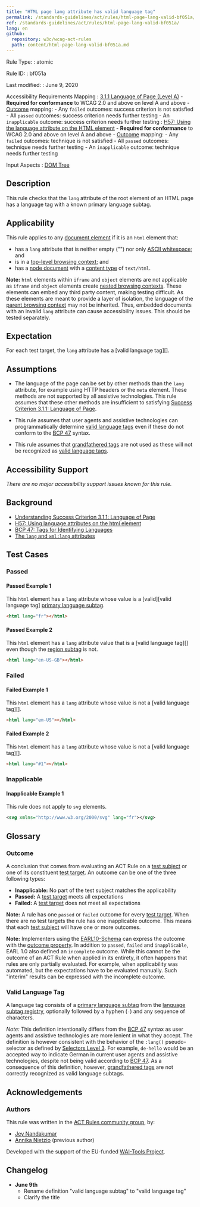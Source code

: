 ```yaml
---
title: "HTML page lang attribute has valid language tag"
permalink: /standards-guidelines/act/rules/html-page-lang-valid-bf051a/
ref: /standards-guidelines/act/rules/html-page-lang-valid-bf051a/
lang: en
github:
  repository: w3c/wcag-act-rules
  path: content/html-page-lang-valid-bf051a.md
---
```


Rule Type:
:   atomic

Rule ID:
:   bf051a

Last modified:
:   June 9, 2020

Accessibility Requirements Mapping
:   [3.1.1 Language of Page (Level A)](https://www.w3.org/TR/WCAG21/#language-of-page)
    - **Required for conformance** to WCAG 2.0 and above on level A and above
    - [Outcome](#outcome) mapping:
        - Any `failed` outcomes: success criterion is not satisfied
        - All `passed` outcomes: success criterion needs further testing
        - An `inapplicable` outcome: success criterion needs further testing
:   [H57: Using the language attribute on the HTML element](https://www.w3.org/WAI/WCAG21/Techniques/html/H57)
    - **Required for conformance** to WCAG 2.0 and above on level A and above
    - [Outcome](#outcome) mapping:
        - Any `failed` outcomes: technique is not satisfied
        - All `passed` outcomes: technique needs further testing
        - An `inapplicable` outcome: technique needs further testing

Input Aspects
: [DOM Tree](https://www.w3.org/TR/act-rules-aspects/#input-aspects-dom)

## Description

This rule checks that the `lang` attribute of the root element of an HTML page has a language tag with a known primary language subtag.

## Applicability

This rule applies to any [document element](https://dom.spec.whatwg.org/#document-element) if it is an `html` element that:

- has a `lang` attribute that is neither empty ("") nor only [ASCII whitespace](https://infra.spec.whatwg.org/#ascii-whitespace); and
- is in a [top-level browsing context](https://html.spec.whatwg.org/#top-level-browsing-context); and
- has a [node document](https://dom.spec.whatwg.org/#concept-node-document) with a [content type](https://dom.spec.whatwg.org/#concept-document-content-type) of `text/html`.

**Note:** `html` elements within `iframe` and `object` elements are not applicable as `iframe` and `object` elements create [nested browsing contexts](https://html.spec.whatwg.org/#nested-browsing-context). These elements can embed any third party content, making testing difficult. As these elements are meant to provide a layer of isolation, the language of the [parent browsing context](https://html.spec.whatwg.org/#parent-browsing-context) may not be inherited. Thus, embedded documents with an invalid `lang` attribute can cause accessibility issues. This should be tested separately.

## Expectation

For each test target, the `lang` attribute has a [valid language tag][].

## Assumptions

- The language of the page can be set by other methods than the `lang` attribute, for example using HTTP headers or the `meta` element. These methods are not supported by all assistive technologies. This rule assumes that these other methods are insufficient to satisfying [Success Criterion 3.1.1: Language of Page](https://www.w3.org/TR/WCAG21/#language-of-page).

- This rule assumes that user agents and assistive technologies can programmatically determine [valid language tags](#valid-language-tag) even if these do not conform to the [BCP 47][] syntax.

- This rule assumes that [grandfathered tags][] are not used as these will not be recognized as [valid language tags](#valid-language-tag).

## Accessibility Support

_There are no major accessibility support issues known for this rule._

## Background

- [Understanding Success Criterion 3.1.1: Language of Page](https://www.w3.org/WAI/WCAG21/Understanding/language-of-page.html)
- [H57: Using language attributes on the html element](https://www.w3.org/WAI/WCAG21/Techniques/html/H57)
- [BCP 47: Tags for Identifying Languages](https://www.ietf.org/rfc/bcp/bcp47.txt)
- [The `lang` and `xml:lang` attributes](https://html.spec.whatwg.org/multipage/dom.html#the-lang-and-xml:lang-attributes)

## Test Cases

### Passed

#### Passed Example 1

This `html` element has a `lang` attribute whose value is a [valid][valid language tag] [primary language subtag][].

```html
<html lang="fr"></html>
```

#### Passed Example 2

This `html` element has a `lang` attribute value that is a [valid language tag][] even though the [region subtag][] is not.

```html
<html lang="en-US-GB"></html>
```

### Failed

#### Failed Example 1

This `html` element has a `lang` attribute whose value is not a [valid language tag][].

```html
<html lang="em-US"></html>
```

#### Failed Example 2

This `html` element has a `lang` attribute whose value is not a [valid language tag][].

```html
<html lang="#1"></html>
```

### Inapplicable

#### Inapplicable Example 1

This rule does not apply to `svg` elements.

```svg
<svg xmlns="http://www.w3.org/2000/svg" lang="fr"></svg>
```

## Glossary

### Outcome

A conclusion that comes from evaluating an ACT Rule on a [test subject](https://www.w3.org/TR/act-rules-format/#test-subject) or one of its constituent [test target](https://www.w3.org/TR/act-rules-format/#test-target). An outcome can be one of the three following types:

- **Inapplicable:** No part of the test subject matches the applicability
- **Passed:** A [test target](https://www.w3.org/TR/act-rules-format/#test-target) meets all expectations
- **Failed:** A [test target](https://www.w3.org/TR/act-rules-format/#test-target) does not meet all expectations

**Note:** A rule has one `passed` or `failed` outcome for every [test target](https://www.w3.org/TR/act-rules-format/#test-target). When there are no test targets the rule has one inapplicable outcome. This means that each [test subject](https://www.w3.org/TR/act-rules-format/#test-subject) will have one or more outcomes.

**Note:** Implementers using the [EARL10-Schema](https://www.w3.org/TR/EARL10-Schema/) can express the outcome with the [outcome property](https://www.w3.org/TR/EARL10-Schema/#outcome). In addition to `passed`, `failed` and `inapplicable`, EARL 1.0 also defined an `incomplete` outcome. While this cannot be the outcome of an ACT Rule when applied in its entirety, it often happens that rules are only partially evaluated. For example, when applicability was automated, but the expectations have to be evaluated manually. Such "interim" results can be expressed with the incomplete outcome.

### Valid Language Tag

A language tag consists of a [primary language subtag][] from the [language subtag registry][], optionally followed by a hyphen (`-`) and any sequence of characters.

_Note:_ This definition intentionally differs from the [BCP 47][] syntax as user agents and assistive technologies are more lenient in what they accept. The definition is however consistent with the behavior of the `:lang()` pseudo-selector as defined by [Selectors Level 3][]. For example, `de-hello` would be an accepted way to indicate German in current user agents and assistive technologies, despite not being valid according to [BCP 47][]. As a consequence of this definition, however, [grandfathered tags][] are not correctly recognized as valid language subtags.


## Acknowledgements

### Authors

This rule was written in the [ACT Rules community group](https://w3.org/community/act-r/), by:

- [Jey Nandakumar](https://github.com/jkodu)
- [Annika Nietzio](https://github.com/annika-FTB) (previous author)

Developed with the support of the EU-funded [WAI-Tools Project](https://www.w3.org/WAI/about/projects/wai-tools/).

## Changelog

- **June 9th**
  - Rename definition "valid language subtag" to "valid language tag"
  - Clarify the title

[primary language subtag]: https://tools.ietf.org/html/bcp47#section-2.2.1 'Definition of primary language subtag'
[region subtag]: https://tools.ietf.org/html/bcp47#section-2.2.4 'Definition of region subtag'
[grandfathered tags]: https://tools.ietf.org/html/bcp47#section-2.2.8
[bcp 47]: https://tools.ietf.org/html/bcp47#section-2.1
[language subtag registry]: http://www.iana.org/assignments/language-subtag-registry/language-subtag-registry
[selectors level 3]: https://drafts.csswg.org/selectors-3/#lang-pseudo
